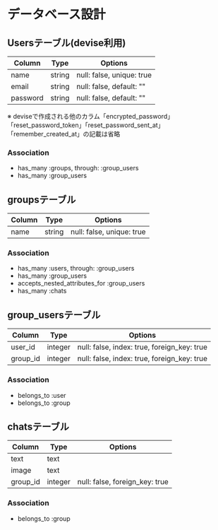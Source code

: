 # データベース設計

## Usersテーブル(devise利用)

|Column|Type|Options|
|------|----|-------|
|name|string|null: false, unique: true|
|email|string|null: false, default: ""|
|password|string|null: false, default: ""|

※ deviseで作成される他のカラム「encrypted_password」「reset_password_token」「reset_password_sent_at」
「remember_created_at」の記載は省略

### Association
 - has_many :groups, through: :group_users
 - has_many :group_users


## groupsテーブル

|Column|Type|Options|
|------|----|-------|
|name|string|null: false, unique: true|

### Association
 - has_many :users, through: :group_users
 - has_many :group_users
 - accepts_nested_attributes_for :group_users
 - has_many :chats


## group_usersテーブル

|Column|Type|Options|
|------|----|-------|
|user_id|integer|null: false, index: true, foreign_key: true|
|group_id|integer|null: false, index: true, foreign_key: true|

### Association
 - belongs_to :user
 - belongs_to :group


## chatsテーブル

|Column|Type|Options|
|------|----|-------|
|text|text||
|image|text||
|group_id|integer|null: false, foreign_key: true|

### Association
 - belongs_to :group
